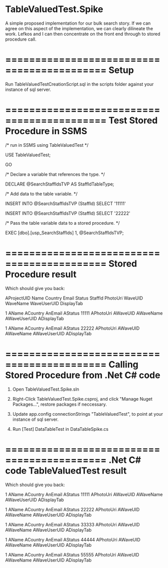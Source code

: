 # TableValuedTest.Spike
A simple proposed implementation for our bulk search story. If we can agree on this aspect of the implementation, we can clearly dilineate the work. Lefkos and I can then concentrate on the front end through to stored procedure call.

===========================================
Setup
===========================================
Run TableValuedTestCreationScript.sql in the scripts folder against your instance of sql server.

===========================================
Test Stored Procedure in SSMS
===========================================
/* run in SSMS using TableValuedTest */    

USE TableValuedTest;

GO

/* Declare a variable that references the type. */

DECLARE @SearchStaffIdsTVP AS StaffIdTableType;

/* Add data to the table variable. */

INSERT INTO @SearchStaffIdsTVP (StaffId)
    SELECT '11111'

INSERT INTO @SearchStaffIdsTVP (StaffId)
    SELECT '22222'   

/* Pass the table variable data to a stored procedure. */

EXEC [dbo].[usp_SearchStaffIds] 1, @SearchStaffIdsTVP; 

===========================================
Stored Procedure result
===========================================
Which should give you back:

AProjectUID	Name	Country		Email	Status	StaffId	PhotoUri	WaveUID		WaveName	WaveUserUID		DisplayTab

1			AName	ACountry	AnEmail	AStatus	11111	APhotoUri	AWaveUID	AWaveName	AWaveUserUID	ADisplayTab

1			AName	ACountry	AnEmail	AStatus	22222	APhotoUri	AWaveUID	AWaveName	AWaveUserUID	ADisplayTab

===========================================
Calling Stored Procedure from .Net C# code
===========================================
1) Open TableValuedTest.Spike.sln

2) Right-Click TableValuedTest.Spike.csproj, and click "Manage Nuget Packages...", restore packages if neccessary.

3) Update app.config connectionStrings "TableValuedTest", to point at your instance of sql server.

4) Run [Test] DataTableTest in DataTableSpike.cs

===========================================
.Net C# code TableValuedTest result
===========================================
Which should give you back:

1	AName	ACountry	AnEmail	AStatus	11111	APhotoUri	AWaveUID	AWaveName	AWaveUserUID	ADisplayTab

1	AName	ACountry	AnEmail	AStatus	22222	APhotoUri	AWaveUID	AWaveName	AWaveUserUID	ADisplayTab

1	AName	ACountry	AnEmail	AStatus	33333	APhotoUri	AWaveUID	AWaveName	AWaveUserUID	ADisplayTab

1	AName	ACountry	AnEmail	AStatus	44444	APhotoUri	AWaveUID	AWaveName	AWaveUserUID	ADisplayTab

1	AName	ACountry	AnEmail	AStatus	55555	APhotoUri	AWaveUID	AWaveName	AWaveUserUID	ADisplayTab

